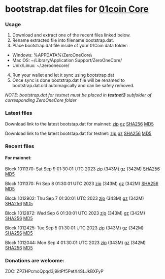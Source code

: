 # bootstrap.dat files for [01coin Core](https://01coin.io)

### Usage

1. Download and extract one of the recent files linked below.
2. Rename extracted file into filename bootstrap.dat.
3. Place bootstrap.dat file inside of your 01Coin data folder:
 - Windows: %APPDATA%\ZeroOneCore\
 - Mac OS: ~/Library/Application Support/ZeroOneCore/
 - Unix/Linux: ~/.zeroonecore/
4. Run your wallet and let it sync using bootstrap.dat
5. Once sync is done bootstrap.dat file will be renamed to bootstrap.dat.old automagically and can be safely removed.

_NOTE: bootstrap.dat for testnet must be placed in **testnet3** subfolder of corresponding ZeroOneCore folder_

### Latest files
Download link to the latest bootstap.dat for mainnet: [zip](https://files.01coin.io/mainnet/bootstrap.dat.zip) [gz](https://files.01coin.io/mainnet/bootstrap.dat.tar.gz) [SHA256](https://files.01coin.io/mainnet/sha256.txt) [MD5](https://files.01coin.io/mainnet/md5.txt)

Download link to the latest bootstap.dat for testnet: [zip](https://files.01coin.io/testnet/bootstrap.dat.zip) [gz](https://files.01coin.io/testnet/bootstrap.dat.tar.gz) [SHA256](https://files.01coin.io/testnet/sha256.txt) [MD5](https://files.01coin.io/testnet/md5.txt)

### Recent files

#### For mainnet:

Block 1011370: Sat Sep  9 01:30:01 UTC 2023 [zip](https://files.01coin.io/mainnet/2023-09-09/bootstrap.dat.zip) (343M) [gz](https://files.01coin.io/mainnet/2023-09-09/bootstrap.dat.tar.gz) (342M) [SHA256](https://files.01coin.io/mainnet/2023-09-09/sha256.txt) [MD5](https://files.01coin.io/mainnet/2023-09-09/md5.txt)

Block 1011370: Fri Sep  8 01:30:01 UTC 2023 [zip](https://files.01coin.io/mainnet/2023-09-08/bootstrap.dat.zip) (343M) [gz](https://files.01coin.io/mainnet/2023-09-08/bootstrap.dat.tar.gz) (342M) [SHA256](https://files.01coin.io/mainnet/2023-09-08/sha256.txt) [MD5](https://files.01coin.io/mainnet/2023-09-08/md5.txt)

Block 1012902: Thu Sep  7 01:30:01 UTC 2023 [zip](https://files.01coin.io/mainnet/2023-09-07/bootstrap.dat.zip) (343M) [gz](https://files.01coin.io/mainnet/2023-09-07/bootstrap.dat.tar.gz) (342M) [SHA256](https://files.01coin.io/mainnet/2023-09-07/sha256.txt) [MD5](https://files.01coin.io/mainnet/2023-09-07/md5.txt)

Block 1012872: Wed Sep  6 01:30:01 UTC 2023 [zip](https://files.01coin.io/mainnet/2023-09-06/bootstrap.dat.zip) (343M) [gz](https://files.01coin.io/mainnet/2023-09-06/bootstrap.dat.tar.gz) (342M) [SHA256](https://files.01coin.io/mainnet/2023-09-06/sha256.txt) [MD5](https://files.01coin.io/mainnet/2023-09-06/md5.txt)

Block 1012425: Tue Sep  5 01:30:01 UTC 2023 [zip](https://files.01coin.io/mainnet/2023-09-05/bootstrap.dat.zip) (343M) [gz](https://files.01coin.io/mainnet/2023-09-05/bootstrap.dat.tar.gz) (342M) [SHA256](https://files.01coin.io/mainnet/2023-09-05/sha256.txt) [MD5](https://files.01coin.io/mainnet/2023-09-05/md5.txt)

Block 1012044: Mon Sep  4 01:30:01 UTC 2023 [zip](https://files.01coin.io/mainnet/2023-09-04/bootstrap.dat.zip) (343M) [gz](https://files.01coin.io/mainnet/2023-09-04/bootstrap.dat.tar.gz) (342M) [SHA256](https://files.01coin.io/mainnet/2023-09-04/sha256.txt) [MD5](https://files.01coin.io/mainnet/2023-09-04/md5.txt)


### Donations are welcome:

ZOC: ZPZHPcmoQpqd3j9ktPf5PetX4SLJkBXFyP
